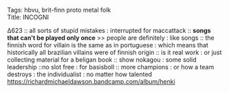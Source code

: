 Tags: hbvu, brit-finn proto metal folk       
Title: INCOGNI
  
∆623 :: all sorts of stupid mistakes : interrupted for maccattack :: **songs that can't be played only once** >> people are definitely : like songs :: the finnish word for villain is the same as in portuguese : which means that historically all brazilian villains were of finnish origin :: is it real work : or just collecting material for a beligan book :: show nokagou : some solid leadership ::no slot free : for basisboll :: more champions : or how a team destroys : the individualist : no matter how talented
<https://richardmichaeldawson.bandcamp.com/album/henki>